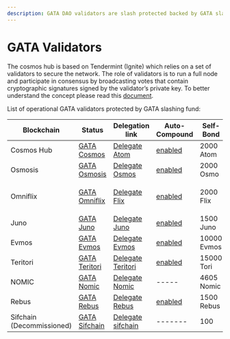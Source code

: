 ```yaml
---
description: GATA DAO validators are slash protected backed by GATA slashing fund
---
```


# GATA Validators

The cosmos hub is based on Tendermint (Ignite) which relies on a set of validators to secure the network. The role of validators is to run a full node and participate in consensus by broadcasting votes that contain cryptographic signatures signed by the validator’s private key. To better understand the concept please read this [document](https://medium.com/the-cosmos-guardian/proof-of-stake-on-cosmos-network-explained-to-my-dog-f7367297e5ae).

List of operational GATA validators protected by GATA slashing fund:

| Blockchain                 | Status                                                                                                              | Delegation link                                                                                                                                                                                                          | Auto-Compound                                                                                       | Self-Bond   | Commission |
| -------------------------- | ------------------------------------------------------------------------------------------------------------------- | ------------------------------------------------------------------------------------------------------------------------------------------------------------------------------------------------------------------------ | --------------------------------------------------------------------------------------------------- | ----------- | ---------- |
| Cosmos Hub                 | [GATA Cosmos](https://www.mintscan.io/cosmos/validators/cosmosvaloper10unx6s0cdqntvrumd5hs07rgd5ytcztqh8etw6)       | [Delegate Atom](https://wallet.keplr.app/chains/cosmos-hub?modal=validator\&chain=cosmoshub-4\&validator\_address=cosmosvaloper10unx6s0cdqntvrumd5hs07rgd5ytcztqh8etw6\&referral=true)                                   | [enabled](https://restake.app/cosmoshub/cosmosvaloper10unx6s0cdqntvrumd5hs07rgd5ytcztqh8etw6)       | 2000 Atom   | 3%         |
| Osmosis                    | [GATA Osmosis](https://www.mintscan.io/osmosis/validators/osmovaloper1d5ada26tcd24wltfakqkkdu3656k6n4chnyz8h)       | [Delegate Osmos](https://wallet.keplr.app/chains/osmosis?modal=validator\&chain=osmosis-1\&validator\_address=osmovaloper1d5ada26tcd24wltfakqkkdu3656k6n4chnyz8h\&referral=true)                                         | [enabled](https://restake.app/osmosis/osmovaloper1d5ada26tcd24wltfakqkkdu3656k6n4chnyz8h)           | 2000 Osmo   | 5%         |
| Omniflix                   | [GATA Omniflix](https://www.mintscan.io/omniflix/validators/omniflixvaloper1ffk54ch6x8xz8dztyp64j25v7lc3mrsylkjgqj) | <p><a href="https://wallet.keplr.app/chains/omniflix?modal=validator&#x26;chain=omniflixhub-1&#x26;validator_address=omniflixvaloper1ffk54ch6x8xz8dztyp64j25v7lc3mrsylkjgqj&#x26;referral=true">Delegate<br>Flix</a></p> | [enabled](https://restake.app/omniflixhub/omniflixvaloper1ffk54ch6x8xz8dztyp64j25v7lc3mrsylkjgqj)   | 2000 Flix   | 5%         |
| Juno                       | [GATA Juno](https://www.mintscan.io/evmos/validators/evmosvaloper1w9m6p7ctu4gkdsr8plle997h25rzsa96xlzfat)           | [Delegate Juno](https://wallet.keplr.app/chains/juno?modal=validator\&chain=juno-1\&validator\_address=junovaloper1yeaw3dv6jk3hr290l2tsew7rr2vjykynme37s2\&referral=true)                                                | [enabled](https://restake.app/juno/junovaloper1yeaw3dv6jk3hr290l2tsew7rr2vjykynme37s2)              | 1500 Juno   | 5%         |
| Evmos                      | [GATA Evmos](https://www.mintscan.io/evmos/validators/evmosvaloper1w9m6p7ctu4gkdsr8plle997h25rzsa96xlzfat)          | [Delegate Evmos](https://wallet.keplr.app/chains/evmos?modal=validator\&chain=evmos\_9001-2\&validator\_address=evmosvaloper1w9m6p7ctu4gkdsr8plle997h25rzsa96xlzfat\&referral=true)                                      | [enabled](https://restake.app/evmos/evmosvaloper1w9m6p7ctu4gkdsr8plle997h25rzsa96xlzfat)            | 10000 Evmos | 5%         |
| Teritori                   | [GATA Teritori](https://teritori.explorers.guru/validator/torivaloper1dyduggaqthztgm8tnk59flkeu3l3qvpzhhd6hn)       | [Delegate Teritori ](https://restake.app/teritori/torivaloper1dyduggaqthztgm8tnk59flkeu3l3qvpzhhd6hn/stake)                                                                                                              | [enabled](https://restake.app/teritori/torivaloper1dyduggaqthztgm8tnk59flkeu3l3qvpzhhd6hn/delegate) | 15000 Tori  | 5%         |
| NOMIC                      | [GATA Nomic](https://app.nomic.io/)                                                                                 | [Delegate Nomic](https://app.nomic.io/)                                                                                                                                                                                  | -----                                                                                               | 4605 Nomic  | 3%         |
| Rebus                      | [GATA Rebus](https://rebus.explorers.guru/validator/rebusvaloper1v9z8pjfgjvuj4ar97h692scm88mvwks5plmvvq)            | [Delegate Rebus](https://app.rebuschain.com/staking)                                                                                                                                                                     | [enabled](https://restake.app/rebus/rebusvaloper1v9z8pjfgjvuj4ar97h692scm88mvwks5plmvvq/delegate)   | 1500 Rebus  | 5%         |
| Sifchain (Decommissioned)  | [GATA Sifchain](https://www.mintscan.io/sifchain/validators/sifvaloper1u453cen62m939v548nfql54zl886a9zy7ggzqq)      | [Delegate sifchain](https://wallet.keplr.app/#/sifchain/stake?modal=detail\&chainId=sifchain-1\&validator=sifvaloper1u453cen62m939v548nfql54zl886a9zy7ggzqq)                                                             | -------                                                                                             | 100         | 5%         |

##
